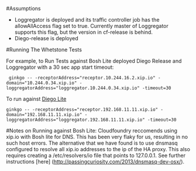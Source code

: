 #Assumptions
- Loggregator is deployed and its traffic controller job has the allowAllAccess flag set to true. 
  Currently master of Loggregator supports this flag, but the version in cf-release is behind.  
- Diego-release is deployed
    
#Running The Whetstone Tests

For example, to Run Tests against Bosh Lite deployed Diego Release and Loggregator with a 30 sec app start timeout:
     
     ginkgo -- -receptorAddress="receptor.10.244.16.2.xip.io" -domain="10.244.0.34.xip.io" -loggregatorAddress="loggregator.10.244.0.34.xip.io" -timeout=30

To run against [Diego Lite](https://github.com/pivotal-cf-experimental/diego-lite)

    ginkgo -- -receptorAddress="receptor.192.168.11.11.xip.io" -domain="192.168.11.11.xip.io" -loggregatorAddress="loggregator.192.168.11.11.xip.io" -timeout=30
   

#Notes on Running against Bosh Lite:
  Cloudfoundry reccomends using xip.io with Bosh lite for DNS.
  This has been very flaky for us, resulting in no such host errors.
  The alternative that we have found is to use dnsmasq configured to resolve all xip.io addresses to the ip of the HA proxy.
  This also requires creating a /etc/resolvers/io file that points to 127.0.0.1. See further instructions [here] (http://passingcuriosity.com/2013/dnsmasq-dev-osx/). 

